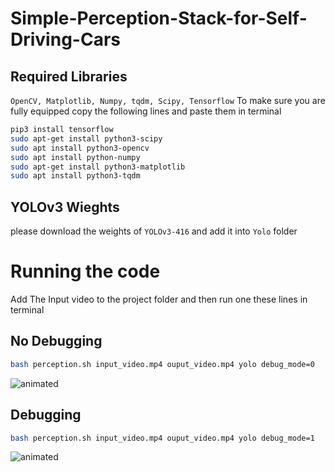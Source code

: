 # Simple-Perception-Stack-for-Self-Driving-Cars

## Required Libraries
`OpenCV, Matplotlib, Numpy, tqdm, Scipy, Tensorflow`
To make sure you are fully equipped copy the following lines and paste them in terminal
```bash
pip3 install tensorflow
sudo apt-get install python3-scipy
sudo apt install python3-opencv
sudo apt install python-numpy
sudo apt-get install python3-matplotlib
sudo apt install python3-tqdm   

```

## YOLOv3 Wieghts
please download the weights of `YOLOv3-416` and add it into `Yolo` folder

# Running the code
Add The Input video to the project folder and then run one these lines in terminal
## No Debugging
```bash
bash perception.sh input_video.mp4 ouput_video.mp4 yolo debug_mode=0  
```
<p align="left">
  <img src="https://media.giphy.com/media/zG0jYjCGNxpJiBGvvq/giphy.gif" alt="animated" />
</p>

## Debugging
```bash
bash perception.sh input_video.mp4 ouput_video.mp4 yolo debug_mode=1
```
<p align="left">
  <img src="https://media.giphy.com/media/osWJixQTj7XwJlxHhg/giphy.gif" alt="animated" />
</p>
